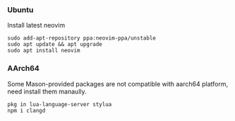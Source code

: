 ### Ubuntu

Install latest neovim 
```
sudo add-apt-repository ppa:neovim-ppa/unstable
sudo apt update && apt upgrade 
sudo apt install neovim
```

### AArch64

Some Mason-provided packages are not compatible with aarch64 platform, 
need install them manaully.
```
pkg in lua-language-server stylua
npm i clangd
```

